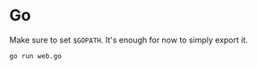 # Go

Make sure to set `$GOPATH`. It's enough for now to simply export it.

``` sh
go run web.go
```
